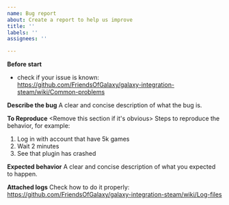 ```yaml
---
name: Bug report
about: Create a report to help us improve
title: ''
labels: ''
assignees: ''

---
```


**Before start**
- check if your issue is known: https://github.com/FriendsOfGalaxy/galaxy-integration-steam/wiki/Common-problems

**Describe the bug**
A clear and concise description of what the bug is.

**To Reproduce**
<Remove this section if it's obvious>
Steps to reproduce the behavior, for example:
1. Log in with account that have 5k games
2. Wait 2 minutes
3. See that plugin has crashed

**Expected behavior**
A clear and concise description of what you expected to happen.

**Attached logs**
Check how to do it properly: https://github.com/FriendsOfGalaxy/galaxy-integration-steam/wiki/Log-files